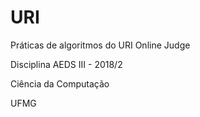 # URI
Práticas de algoritmos do URI Online Judge

Disciplina AEDS III - 2018/2

Ciência da Computação

UFMG
